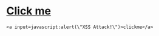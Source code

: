 # <a href="javascript:alert('XSS Attack!');">Click me</a>

    <a input=javascript:alert(\"XSS Attack!\")>clickme</a>
